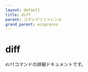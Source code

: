 ```yaml
---
layout: default
title: diff
parent: コマンドリファレンス
grand_parent: ecspresso
---
```


# diff

`diff`コマンドの詳細ドキュメントです。
